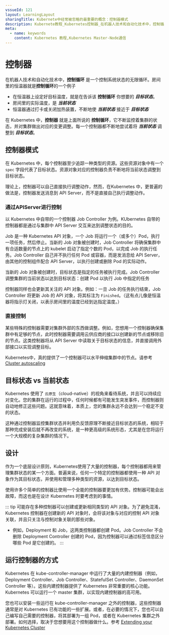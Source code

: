 ```yaml
---
vssueId: 121
layout: LearningLayout
sharingTitle: Kubernete中经常被忽略的最重要的概念：控制器模式
description: Kubernete教程_Kubernetes控制器_在机器人技术和自动化技术中，控制循环是一个控制系统状态的无限循环。控制循环的例子有：房间里的恒温器。在恒温器上设定好目标温度，就是告诉该控制循环你想要的目标状态。房间里的实际温度，是当前状态恒温器通过打卡或关闭加热装置，不断地使当前状态接近于目标状态
meta:
  - name: keywords
    content: Kubernetes 教程,Kubernetes Master-Node通信
---
```


# 控制器

<AdSenseTitle/>

在机器人技术和自动化技术中，**控制循环** 是一个控制系统状态的无限循环。房间里的恒温器就是**控制循环**的一个例子

* 在恒温器上设定好目标温度，就是在告诉该 **控制循环** 你想要的 ***目标状态***。
* 房间里的实际温度，是 ***当前状态***
* 恒温器通过打卡或关闭加热装置，不断地使 ***当前状态*** 接近于 ***目标状态***

在 Kubernetes 中，**控制器** 就是上面所说的 **控制循环**，它不断监控着集群的状态，并对集群做出对应的变更调整。每一个控制器都不断地尝试着将 ***当前状态*** 调整到 ***目标状态***。

## 控制器模式

在 Kubernetes 中，每个控制器至少追踪一种类型的资源。这些资源对象中有一个 `spec` 字段代表了目标状态。资源对象对应的控制器负责不断地将当前状态调整到目标状态。

理论上，控制器可以自己直接执行调整动作，然而，在Kubernetes 中，更普遍的做法是，控制器发送消息到 API Server，而不是直接自己执行调整动作。

### 通过APIServer进行控制

以 Kubernetes 中自带的一个控制器 Job Controller 为例。KUbernetes 自带的控制器都是通过与集群中 API Server 交互来达到调整状态的目的。

Job 是一种 Kubernetes API 对象，一个 Job 将运行一个（或多个）Pod，执行一项任务，然后停止。当新的 Job 对象被创建时，Job Controller 将确保集群中有合适数量的节点上的 kubelet 启动了指定个数的 Pod，以完成 Job 的执行任务。Job Controller 自己并不执行任何 Pod 或容器，而是发消息给 API Server，由其他的控制组件配合 API Server，以执行创建或删除 Pod 的实际动作。

当新的 Job 对象被创建时，目标状态是指定的任务被执行完成。Job Controller 调整集群的当前状态以达到目标状态：创建 Pod 以执行 Job 中指定的任务

控制器同样也会更新其关注的 API 对象。例如：一旦 Job 的任务执行结束，Job Controller 将更新 Job 的 API 对象，将其标注为 `Finished`。（这有点儿像是恒温器将指示灯关闭，以表示房间里的温度已经到达指定温度。）

### 直接控制

某些特殊的控制器需要对集群外部的东西做调整。例如，您想用一个控制器确保集群中有足够的节点，此时控制器需要调用云供应商的接口以创建新的节点或移除旧的节点。这类控制器将从 API Server 中读取关于目标状态的信息，并直接调用外部接口以实现调整目标。

Kubernetes中，真的提供了一个控制器可以水平伸缩集群中的节点。请参考 [Cluster autoscaling](https://kubernetes.io/docs/tasks/administer-cluster/cluster-management/#cluster-autoscaling)

## 目标状态 vs 当前状态

Kubernetes 使用了 `云原生`（cloud-native）的视角来看待系统，并且可以持续应对变化。您的集群在运行的过程中，任何时候都有可能发生突发事件，而控制器则自动地修正这些问题。这就意味着，本质上，您的集群永远不会达到一个稳定不变的状态。

这种通过控制器监控集群状态并利用负反馈原理不断接近目标状态的系统，相较于那种完成安装后就不再改变的系统，是一种更高级的系统形态，尤其是在您将运行一个大规模的复杂集群的情况下。

## 设计

作为一个底层设计原则，Kubernetes使用了大量的控制器，每个控制器都用来管理集群状态的某一个方面。普遍来说，任何一个特定的控制器都使用一种 API 对象作为其目标状态，并使用和管理多种类型的资源，以达到目标状态。

使用许多个简单的控制器比使用一个全能的控制器要更加有优势。控制器可能会出故障，而这也是在设计 Kubernetes 时要考虑到的事情。

::: tip
可能存在多种控制器可以创建或更新相同类型的 API 对象。为了避免混淆，Kubernetes 控制器在创建新的 API 对象时，会将该对象与对应的控制 API 对象关联，并且只关注与控制对象关联的那些对象。
* 例如，Deployment 和 Job，这两类控制器都创建 Pod。Job Controller 不会删除 Deployment Controller 创建的 Pod，因为控制器可以通过标签信息区分哪些 Pod 是它创建的。
:::
<!--FIXME 标签 的链接-->

## 运行控制器的方式

Kubernetes 在 kube-controller-manager 中运行了大量的内建控制器（例如，Deployment Controller、Job Controller、StatefulSet Controller、DaemonSet Controller 等）。这些内建控制器提供了 Kubernetes 非常重要的核心功能。Kubernetes 可以运行一个 master 集群，以实现内建控制器的高可用。

您也可以安装一些运行在 kube-controller-manager 之外的控制器，这些控制器通常是对 Kubernetes 已有功能的一些扩展。或者，在必要的情况下，您也可以自己编写自己需要的控制器，将其部署为一组 Pod，或者在 Kubernetes 集群之外部署。如何选择，取决于您想要用这个控制器做什么。参考 [Extending your Kubernetes Cluster](https://kubernetes.io/docs/concepts/extend-kubernetes/extend-cluster/)
